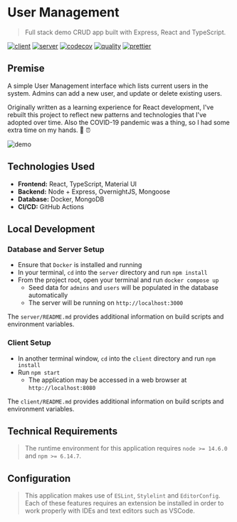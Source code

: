 # User Management

> Full stack demo CRUD app built with Express, React and TypeScript.

[![client](https://github.com/dzervoudakes/user-management/workflows/Client/badge.svg)](https://github.com/dzervoudakes/user-management/actions)
[![server](https://github.com/dzervoudakes/user-management/workflows/Server/badge.svg)](https://github.com/dzervoudakes/user-management/actions)
[![codecov](https://codecov.io/gh/dzervoudakes/user-management/branch/main/graph/badge.svg)](https://codecov.io/gh/dzervoudakes/user-management)
[![quality](https://app.codacy.com/project/badge/Grade/373b659cba7b4b8cb0f275db57c3ef38)](https://www.codacy.com/gh/dzervoudakes/user-management/dashboard?utm_source=github.com&amp;utm_medium=referral&amp;utm_content=dzervoudakes/user-management&amp;utm_campaign=Badge_Grade)
[![prettier](https://img.shields.io/badge/code_style-prettier-ff69b4.svg)](https://prettier.io/)

## Premise

A simple User Management interface which lists current users in the system. Admins can add a new user, and update or delete existing users.

Originally written as a learning experience for React development, I've rebuilt this project to reflect new patterns and technologies
that I've adopted over time. Also the COVID-19 pandemic was a thing, so I had some extra time on my hands. 🦠 ⏰

![demo](demo.gif)

## Technologies Used

- **Frontend:** React, TypeScript, Material UI
- **Backend:** Node + Express, OvernightJS, Mongoose
- **Database:** Docker, MongoDB
- **CI/CD:** GitHub Actions

## Local Development

### Database and Server Setup

- Ensure that `Docker` is installed and running
- In your terminal, `cd` into the `server` directory and run `npm install`
- From the project root, open your terminal and run `docker compose up`
  - Seed data for `admins` and `users` will be populated in the database automatically
  - The server will be running on `http://localhost:3000`

The `server/README.md` provides additional information on build scripts and environment variables.

### Client Setup

- In another terminal window, `cd` into the `client` directory and run `npm install`
- Run `npm start`
  - The application may be accessed in a web browser at `http://localhost:8080`

The `client/README.md` provides additional information on build scripts and environment variables.

## Technical Requirements

> The runtime environment for this application requires `node >= 14.6.0` and `npm >= 6.14.7`.

## Configuration

> This application makes use of `ESLint`, `Stylelint` and `EditorConfig`. Each of these features requires
> an extension be installed in order to work properly with IDEs and text editors such as VSCode.
